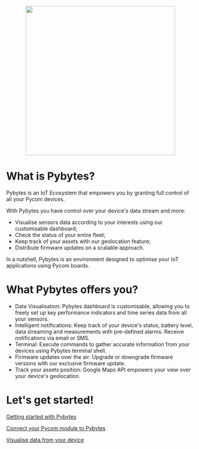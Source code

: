 <p align="center"><img src ="../../img/pybytes/pybytesLogo.png" width="400"></p>

# What is Pybytes?
Pybytes is an IoT Ecosystem that empowers you by granting full control of all your Pycom devices.

With Pybytes you have control over your device's data stream and more:
- Visualise sensors data according to your interests using our customisable dashboard;
- Check the status of your entire fleet;
- Keep track of your assets with our geolocation feature;
- Distribute firmware updates on a scalable approach.

In a nutshell, Pybytes is an environment designed to optimise your IoT applications using Pycom boards.

# What Pybytes offers you?
- Data Visualisation: Pybytes dashboard is customisable, allowing you to freely set up key performance indicators and time series data from all your sensors.
- Intelligent notifications: Keep track of your device's status, battery level, data streaming and measurements with pre-defined alarms. Receive notifications via email or SMS.
- Terminal: Execute commands to gather accurate information from your devices using Pybytes terminal shell.
- Firmware updates over the air: Upgrade or downgrade firmware versions with our exclusive firmware update.
- Track your assets position: Google Maps API empowers your view over your device's geolocation.

# Let's get started!
[Getting started with Pybytes](getstarted/intro.md)

[Connect your Pycom module to Pybytes](connect/quick.md)

[Visualise data from your device](dashboard/intro.md)
